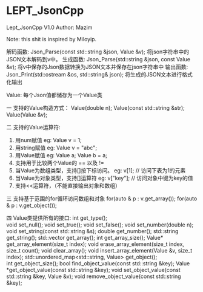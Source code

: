 # LEPT_JsonCpp

Lept_JsonCpp V1.0
Author: Mazim

Note:
    this shit is inspired by Miloyip.

解码函数:
    Json_Parse(const std::string &json, Value &v);
    将json字符串中的JSON文本解码到v中。
生成函数:
    Json_Parse(std::string &json, const Value &v);
    将v中保存的Json数据转换为JSON文本并保存在json字符串中
输出函数:
    Json_Print(std::ostream &os, std::string& json);
    将生成的JSON文本进行格式化输出

Value:
    每个Json值都储存为一个Value类

一 支持的Value构造方式：
Value(double n);
Value(const std::string &str);
Value(Value &v);

二 支持的Value运算符:
1. 用num赋值
    eg: Value v = 1;     
2. 用string赋值
    eg: Value v = "abc";
3. 用Value赋值
    eg: Value a;
        Value b = a;
4. 支持用于比较两个Value的 == 以及 !=
5. 当Value为数组类型，支持[]按下标访问。
    eg: v[1];     // 访问下表为1的元素
6. 当Value为对象类型，支持[]运算符
    eg: v["key"]; // 访问对象中键为key的值
7. 支持<<运算符，（不能直接输出对象和数组）

三 支持基于范围的for循环访问数组和对象
    for(auto & p : v.get_array());
    for(auto & p : v.get_object());


四 Value类提供所有的接口:
int get_type();                                             
void set_null();
void set_true();
void set_false();
void set_number(double n);
void set_string(const std::string &s);
double get_number();
std::string get_string(); 
std::vector<Value> get_array();
int get_array_size();
Value* get_array_element(size_t index);
void erase_array_element(size_t index, size_t count);
void clear_array();
void insert_array_element(Value &v, size_t index);
std::unordered_map<std::string, Value> get_object();    
int get_object_size();
bool find_object_value(const std::string &key);
Value *get_object_value(const std::string &key);
void set_object_value(const std::string &key, Value &v);
void remove_object_value(const std::string &key);
